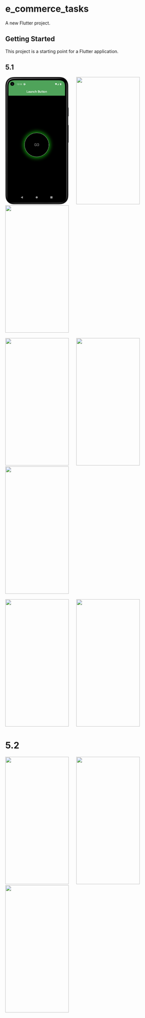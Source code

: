 # e_commerce_tasks

A new Flutter project.

## Getting Started

This project is a starting point for a Flutter application.

## 5.1

<img src = "https://github.com/Zimil-Patel/e_commerce_tasks/blob/master/snaps/5.2/LaunchBtn.png" width = "200" height = "400"> &nbsp;&nbsp;&nbsp;&nbsp; <img src = "https://shorturl.at/oFOQ2" width = "200" height = "400"> &nbsp;&nbsp;&nbsp;&nbsp; <img src = "https://shorturl.at/lvxy2" width = "200" height = "400">


<img src = "https://shorturl.at/vHOSU" width = "200" height = "400"> &nbsp;&nbsp;&nbsp;&nbsp; <img src = "https://shorturl.at/kmsA2" width = "200" height = "400"> &nbsp;&nbsp;&nbsp;&nbsp; <img src = "https://rb.gy/kmw0tt" width = "200" height = "400">


<img src = "https://rb.gy/vk39lf" width = "200" height = "400"> &nbsp;&nbsp;&nbsp;&nbsp; <img src = "https://rb.gy/xtq3t2" width = "200" height = "400"> &nbsp;&nbsp;&nbsp;&nbsp; 


# 5.2

<img src = "https://rb.gy/n5wj90" width = "200" height = "400"> &nbsp;&nbsp;&nbsp;&nbsp; <img src = "https://rb.gy/opbzu4" width = "200" height = "400"> &nbsp;&nbsp;&nbsp;&nbsp; <img src = "https://t.ly/c4EKz" width = "200" height = "400">


